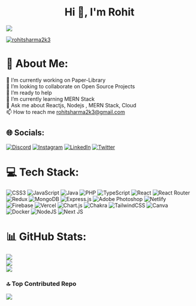 <h1 align="center">Hi 👋, I'm Rohit</h1>

[![](https://visitcount.itsvg.in/api?id=Rohit2k3&icon=5&color=3)](https://visitcount.itsvg.in)

<p align="left"> <a href="https://twitter.com/rohitsharma2k3" target="blank"><img src="https://img.shields.io/twitter/follow/rohitsharma2k3?logo=twitter&style=for-the-badge" alt="rohitsharma2k3" /></a> </p>

# 💫 About Me:
🔭 I’m currently working on Paper-Library<br>👯 I’m looking to collaborate on Open Source Projects<br>🤝 I’m ready to help<br>🌱 I’m currently learning MERN Stack<br>💬 Ask me about Reactjs, Nodejs , MERN Stack, Cloud<br>📫 How to reach me rohitsharma2k3@gmail.com


## 🌐 Socials:
[![Discord](https://img.shields.io/badge/Discord-%237289DA.svg?logo=discord&logoColor=white)](https://discord.gg/Rohit2k3#7940) [![Instagram](https://img.shields.io/badge/Instagram-%23E4405F.svg?logo=Instagram&logoColor=white)](https://instagram.com/rohit__2k3) [![LinkedIn](https://img.shields.io/badge/LinkedIn-%230077B5.svg?logo=linkedin&logoColor=white)](https://linkedin.com/in/rohit2k3) [![Twitter](https://img.shields.io/badge/Twitter-%231DA1F2.svg?logo=Twitter&logoColor=white)](https://twitter.com/RohitSharma2k3) 

# 💻 Tech Stack:
![CSS3](https://img.shields.io/badge/css3-%231572B6.svg?style=for-the-badge&logo=css3&logoColor=white) ![JavaScript](https://img.shields.io/badge/javascript-%23323330.svg?style=for-the-badge&logo=javascript&logoColor=%23F7DF1E) ![Java](https://img.shields.io/badge/java-%23ED8B00.svg?style=for-the-badge&logo=java&logoColor=white) ![PHP](https://img.shields.io/badge/php-%23777BB4.svg?style=for-the-badge&logo=php&logoColor=white) ![TypeScript](https://img.shields.io/badge/typescript-%23007ACC.svg?style=for-the-badge&logo=typescript&logoColor=white) ![React](https://img.shields.io/badge/react-%2320232a.svg?style=for-the-badge&logo=react&logoColor=%2361DAFB) ![React Router](https://img.shields.io/badge/React_Router-CA4245?style=for-the-badge&logo=react-router&logoColor=white) ![Redux](https://img.shields.io/badge/redux-%23593d88.svg?style=for-the-badge&logo=redux&logoColor=white) ![MongoDB](https://img.shields.io/badge/MongoDB-%234ea94b.svg?style=for-the-badge&logo=mongodb&logoColor=white) ![Express.js](https://img.shields.io/badge/express.js-%23404d59.svg?style=for-the-badge&logo=express&logoColor=%2361DAFB) ![Adobe Photoshop](https://img.shields.io/badge/adobephotoshop-%2331A8FF.svg?style=for-the-badge&logo=adobephotoshop&logoColor=white) ![Netlify](https://img.shields.io/badge/netlify-%23000000.svg?style=for-the-badge&logo=netlify&logoColor=#00C7B7) ![Firebase](https://img.shields.io/badge/firebase-%23039BE5.svg?style=for-the-badge&logo=firebase) ![Vercel](https://img.shields.io/badge/vercel-%23000000.svg?style=for-the-badge&logo=vercel&logoColor=white) ![Chart.js](https://img.shields.io/badge/chart.js-F5788D.svg?style=for-the-badge&logo=chart.js&logoColor=white) ![Chakra](https://img.shields.io/badge/chakra-%234ED1C5.svg?style=for-the-badge&logo=chakraui&logoColor=white) ![TailwindCSS](https://img.shields.io/badge/tailwindcss-%2338B2AC.svg?style=for-the-badge&logo=tailwind-css&logoColor=white) ![Canva](https://img.shields.io/badge/Canva-%2300C4CC.svg?style=for-the-badge&logo=Canva&logoColor=white) ![Docker](https://img.shields.io/badge/docker-%230db7ed.svg?style=for-the-badge&logo=docker&logoColor=white) ![NodeJS](https://img.shields.io/badge/node.js-6DA55F?style=for-the-badge&logo=node.js&logoColor=white) ![Next JS](https://img.shields.io/badge/Next-black?style=for-the-badge&logo=next.js&logoColor=white)
# 📊 GitHub Stats:
![](https://github-readme-stats.vercel.app/api?username=Rohit2k3&theme=blue-green&hide_border=false&include_all_commits=false&count_private=false)<br/>
![](https://github-readme-streak-stats.herokuapp.com/?user=Rohit2k3&theme=blue-green&hide_border=false)<br/>
![](https://github-readme-stats.vercel.app/api/top-langs/?username=Rohit2k3&theme=blue-green&hide_border=false&include_all_commits=false&count_private=false&layout=compact)



### 🔝 Top Contributed Repo
![](https://github-contributor-stats.vercel.app/api?username=Rohit2k3&limit=5&theme=dracula&combine_all_yearly_contributions=true)



<!-- Proudly created with GPRM ( https://gprm.itsvg.in ) -->
